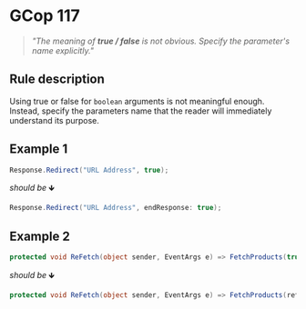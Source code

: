 ﻿# GCop 117

> *"The meaning of **true / false** is not obvious. Specify the parameter's name explicitly."*

## Rule description

Using true or false for `boolean` arguments is not meaningful enough. Instead, specify the parameters name that the reader will immediately understand its purpose.

## Example 1

```csharp
Response.Redirect("URL Address", true);
```

*should be* 🡻

```csharp
Response.Redirect("URL Address", endResponse: true);
```

## Example 2

```csharp
protected void ReFetch(object sender, EventArgs e) => FetchProducts(true);
```

*should be* 🡻

```csharp
protected void ReFetch(object sender, EventArgs e) => FetchProducts(refresh: true);
```